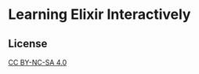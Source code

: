 # Learning Elixir Interactively

## License

[CC BY-NC-SA 4.0](https://creativecommons.org/licenses/by-nc-sa/4.0/)
